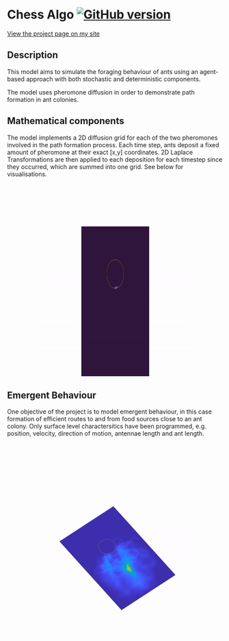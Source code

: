 Chess Algo [![GitHub version](https://badge.fury.io/gh/patrickellis%2Fchessalgo.svg)](https://badge.fury.io/gh/patrickellis%2Fchessalgo)
======
<a href="https://www.patrickellis.dev/all/projects/chessalgo" target="_blank"> View the project page on my site </a>
## Description
This model aims to simulate the foraging behaviour of ants using an agent-based approach with both stochastic and deterministic components.

The model uses pheromone diffusion in order to demonstrate path formation in ant colonies.

## Mathematical components
The model implements a 2D diffusion grid for each of the two pheromones involved in the path formation process. Each time step, ants deposit a fixed amount of pheromone at their exact [x,y] coordinates. 2D Laplace Transformations are then applied to each deposition for each timestep since they occurred, which are summed into one grid. See below for visualisations.

<p align="center">
  <img src = "https://github.com/patrickellis/Portfolio/blob/master/images/docs/ant-gif.gif" style="padding-top:100px; width:350px;height:350px;" width="650" />
</p>

## Emergent Behaviour 
One objective of the project is to model emergent behaviour, in this case formation of efficient routes to and from food sources close to an ant colony. Only surface level charactersitics have been programmed, e.g. position, velocity, direction of motion, antennae length and ant length. 

<p align="center">
  <img src = "https://github.com/patrickellis/Portfolio/blob/master/images/docs/anti-gif-2.gif" style="padding-top:100px; width:350px;height:350px;" width="650" />
</p>
